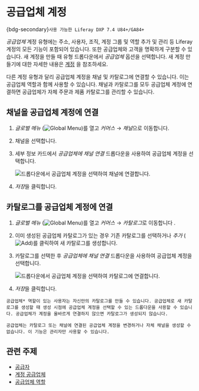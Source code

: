 # 공급업체 계정

{bdg-secondary}`사용 가능한 Liferay DXP 7.4 U84+/GA84+`

*공급업체* 계정 유형에는 주소, 사용자, 조직, 계정 그룹 및 역할 추가 및 관리 등 Liferay 계정의 모든 기능이 포함되어 있습니다. 또한 공급업체와 고객을 명확하게 구분할 수 있습니다. 새 계정을 만들 때 유형 드롭다운에서 *공급업체* 옵션을 선택합니다. 새 계정 만들기에 대한 자세한 내용은 [계정](https://learn.liferay.com/w/dxp/users-and-permissions/accounts) 을 참조하세요.

다른 계정 유형과 달리 공급업체 계정을 채널 및 카탈로그에 연결할 수 있습니다. 이는 공급업체 역할과 함께 사용할 수 있습니다. 채널과 카탈로그를 모두 공급업체 계정에 연결하면 공급업체가 자체 주문과 제품 카탈로그를 관리할 수 있습니다.

## 채널을 공급업체 계정에 연결

1. *글로벌 메뉴* (![Global Menu](../../images/icon-applications-menu.png))를 열고 *커머스* &rarr; *채널*으로 이동합니다.

1. 채널을 선택합니다.

1. 세부 정보 카드에서 *공급업체에 채널 연결* 드롭다운을 사용하여 공급업체 계정을 선택합니다.

   ![드롭다운에서 공급업체 계정을 선택하여 채널에 연결합니다.](./supplier-account/images/01.png)

1. *저장*을 클릭합니다.

## 카탈로그를 공급업체 계정에 연결

1. *글로벌 메뉴* (![Global Menu](../../images/icon-applications-menu.png))를 열고 *커머스* &rarr; *카탈로그*로 이동합니다 .

1. 이미 생성된 공급업체 카탈로그가 있는 경우 기존 카탈로그를 선택하거나 *추가* (![Add](../../images/icon-add.png))를 클릭하여 새 카탈로그를 생성합니다.

1. 카탈로그를 선택한 후 *공급업체에 채널 연결* 드롭다운을 사용하여 공급업체 계정을 선택합니다.

   ![드롭다운에서 공급업체 계정을 선택하여 카탈로그에 연결합니다.](./supplier-account/images/02.png)

1. *저장*을 클릭합니다.

```{note}
공급업체* 역할이 있는 사용자는 자신만의 카탈로그를 만들 수 있습니다. 공급업체로 새 카탈로그를 생성할 때 생성 시점에 공급업체 계정을 선택할 수 있는 드롭다운을 사용할 수 있습니다. 공급업체가 계정을 올바르게 연결하지 않으면 카탈로그가 생성되지 않습니다. 

공급업체는 카탈로그 또는 채널에 연결된 공급업체 계정을 변경하거나 자체 채널을 생성할 수 없습니다. 이 기능은 관리자만 사용할 수 있습니다. 
```

## 관련 주제

* [공급자](../../users-and-accounts/roles-and-permissions/commerce-roles-reference.md#supplier)
* [계정 공급업체](../../users-and-accounts/roles-and-permissions/commerce-roles-reference.md#account-supplier)
* [공급업체 역할](./supplier-role.md)
